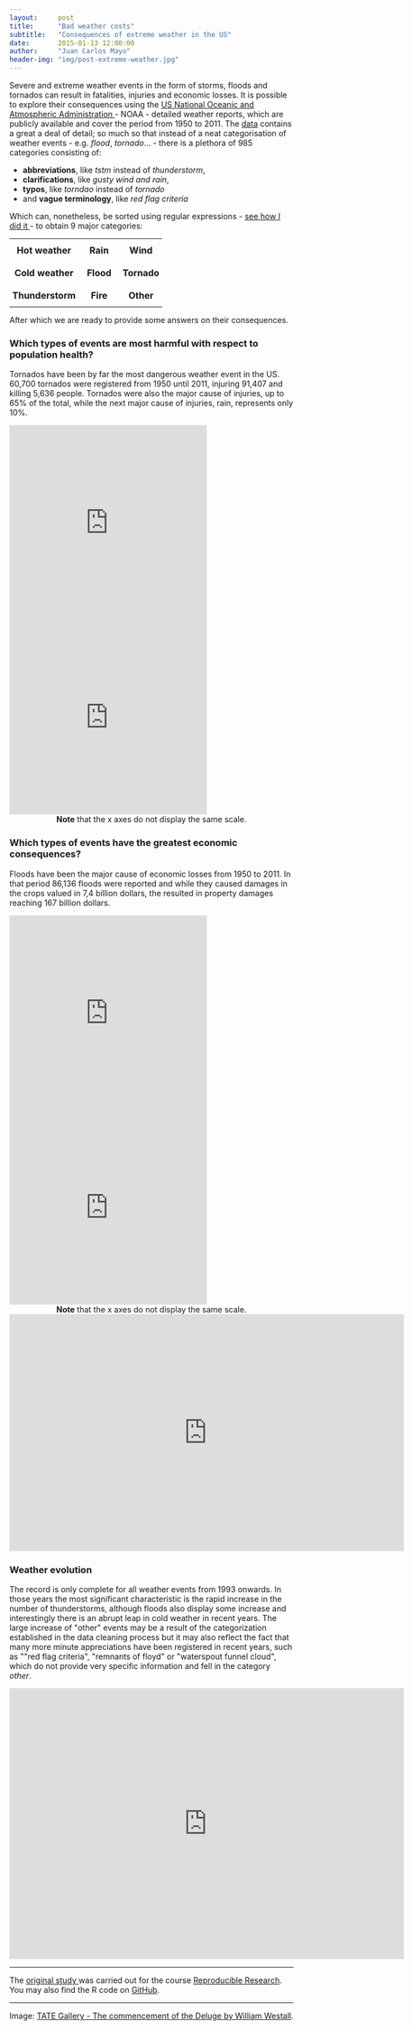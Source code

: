 ```yaml
---
layout:     post
title:      "Bad weather costs"
subtitle:   "Consequences of extreme weather in the US"
date:       2015-01-13 12:00:00
author:     "Juan Carlos Mayo"
header-img: "img/post-extreme-weather.jpg"
---
```


Severe and extreme weather events in the form of storms, floods and tornados can result in fatalities, injuries and economic losses.
It is possible to explore their consequences using the
<a target="_blank" href="http://www.noaa.gov">US National Oceanic and Atmospheric Administration </a> - NOAA - detailed weather reports,
which are publicly available and cover the period from 1950 to 2011. The
<a target="_blank" href="https://d396qusza40orc.cloudfront.net/repdata%2Fdata%2FStormData.csv.bz2">data</a>
contains a great a deal of detail;
so much so that instead of a neat categorisation of weather events  - e.g. *flood*, *tornado*... - there is a plethora of 985
categories consisting of:

* **abbreviations**, like *tstm* instead of *thunderstorm*,
* **clarifications**, like *gusty wind and rain*,
* **typos**, like *torndao* instead of *tornado*
* and **vague terminology**, like *red flag criteria*


Which can, nonetheless, be sorted using regular expressions -
<a target="_blank" href="http://rpubs.com/jcarlosmayo/repdata_extreme_weather_us">see how I did it </a>-
to obtain 9 major categories:

<style type="text/css">
.tg  {border-collapse:collapse;border-spacing:0;margin:0px auto;}
.tg td{ font-weight:bold;padding:10px 5px;border-style:solid;border-width:0px;overflow:hidden;word-break:normal;}
.tg .tg-s6z2{text-align:center}
</style>
<table class="tg">
  <tr>
    <td class="tg-s6z2">Hot weather<br></td>
    <td class="tg-031e"></td>
    <td class="tg-s6z2">Rain</td>
    <td class="tg-031e"></td>
    <td class="tg-s6z2">Wind</td>
  </tr>
  <tr>
    <td class="tg-s6z2">Cold weather<br></td>
    <td class="tg-031e"></td>
    <td class="tg-s6z2">Flood</td>
    <td class="tg-031e"></td>
    <td class="tg-s6z2">Tornado</td>
  </tr>
  <tr>
    <td class="tg-s6z2">Thunderstorm</td>
    <td class="tg-031e"></td>
    <td class="tg-s6z2">Fire</td>
    <td class="tg-031e"></td>
    <td class="tg-s6z2">Other</td>
  </tr>
</table>


After which we are ready to provide some answers on their consequences.

### Which types of events are most harmful with respect to population health?

Tornados have been by far the most dangerous weather event in the US. 60,700 tornados were registered from 1950 until 2011, injuring 91,407 and
killing 5,636 people. Tornados were also the major cause of injuries, up to 65% of the total, while the next major cause of injuries, rain,
represents only 10%.

<iframe width="350" height="345" frameborder="0" seamless="seamless" scrolling="no" src="https://plot.ly/~jcarlosmayo/47.embed?width=460&height=345"></iframe>
<iframe width="350" height="345" frameborder="0" seamless="seamless" scrolling="no" src="https://plot.ly/~jcarlosmayo/43.embed?width=460&height=345"></iframe>
<div align="center" id="image-credit"><b>Note</b> that the x axes do not display the same scale.</div>


### Which types of events have the greatest economic consequences?

Floods have been the major cause of economic losses from 1950 to 2011. In that period 86,136 floods were reported and while they caused
damages in the crops valued in 7,4 billion dollars, the resulted in property damages reaching 167 billion dollars.

<iframe width="350" height="345" frameborder="0" seamless="seamless" scrolling="no" src="https://plot.ly/~jcarlosmayo/53.embed?width=460&height=345"></iframe>
<iframe width="350" height="345" frameborder="0" seamless="seamless" scrolling="no" src="https://plot.ly/~jcarlosmayo/57.embed?width=460&height=345"></iframe>
<div align="center" id="image-credit"><b>Note</b> that the x axes do not display the same scale.</div>
<iframe width="700" height="420" frameborder="0" seamless="seamless" scrolling="no" src="https://plot.ly/~jcarlosmayo/61.embed?width=560&height=420"></iframe>


### Weather evolution
The record is only complete for all weather events from 1993 onwards. In those years the most significant characteristic is the rapid increase
in the number of thunderstorms, although floods also display some increase and interestingly there is an abrupt leap in cold weather in
recent years. The large increase of "other" events may be a result of the categorization established in the data cleaning process
but it may also reflect the fact that many more minute appreciations have been registered in recent years, such as ""red flag criteria",
"remnants of floyd" or "waterspout funnel cloud", which do not provide very specific information and fell in the category *other*.

<iframe width="700" height="480" frameborder="0" seamless="seamless" scrolling="no" src="https://plot.ly/~jcarlosmayo/105.embed?width=6400&height=480"></iframe>

---

The <a target="_blank" href="http://rpubs.com/jcarlosmayo/repdata_extreme_weather_us">original study </a>was carried out for the course
<a target="_blank" href="http://www.coursera.org/course/repdata">Reproducible Research</a>. You may also find the R code on <a target="_blank" href="http://github.com/jcarlosmayo/repdata_pa2_extreme_weather">GitHub</a>.

---

<div id="image-credit">Image: <a href="http://www.tate.org.uk/art/artworks/westall-the-commencement-of-the-deluge-n01877">TATE Gallery - The commencement of the Deluge by William Westall</a>.</div>
